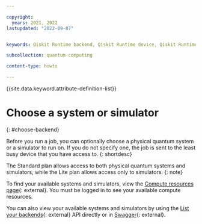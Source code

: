 ```yaml
---

copyright:
  years: 2021, 2022
lastupdated: "2022-09-07"


keywords: Qiskit Runtime backend, Qiskit Runtime device, Qiskit Runtime simulator, Qiskit Runtime systems

subcollection: quantum-computing

content-type: howto

---
```


{{site.data.keyword.attribute-definition-list}}


# Choose a system or simulator
{: #choose-backend}

Before you run a job, you can optionally choose a physical quantum system or a simulator to run on. If you do not specify one, the job is sent to the least busy device that you have access to.
{: shortdesc}

The Standard plan allows access to both physical quantum systems and simulators, while the Lite plan allows access only to simulators.
{: note}

To find your available systems and simulators, view the [Compute resources page](https://cloud.ibm.com/quantum/resources){: external}. You must be logged in to see your available compute resources.

You can also view your available systems and simulators by using the [List your backends](/apidocs/quantum-computing#list-backends){: external} API directly or in [Swagger](https://us-east.quantum-computing.cloud.ibm.com/openapi/#/Programs/list-backends){: external}.
